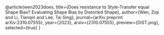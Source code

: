 <!-- ---
layout: cv
permalink: /cv/
title: cv
nav: true
nav_order: 4
cv_pdf: resume_ziqi.pdf
description: 
--- -->




@article{wen2023does,
  title={Does resistance to Style-Transfer equal Shape Bias? Evaluating Shape Bias by Distorted Shape},
  author={Wen, Ziqi and Li, Tianqin and Lee, Tai Sing},
  journal={arXiv preprint arXiv:2310.07555},
  year={2023},
  arxiv={2310.07555},
  preview={DiST.png},
  selected={true}
}